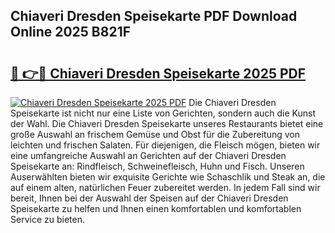 ## Chiaveri Dresden Speisekarte PDF Download Online 2025 B821F

# <h2><a href="http://gc70qqx.nevu.top/?p=Chiaveri+Dresden+Speisekarte">🔗 👉🔴 Chiaveri Dresden Speisekarte 2025 PDF</a></h2>

[![Chiaveri Dresden Speisekarte 2025 PDF](https://i.imgur.com/dBaPXMq.png)](http://gc70qqx.nevu.top/?p=Chiaveri+Dresden+Speisekarte)
Die Chiaveri Dresden Speisekarte ist nicht nur eine Liste von Gerichten, sondern auch die Kunst der Wahl. Die Chiaveri Dresden Speisekarte unseres Restaurants bietet eine große Auswahl an frischem Gemüse und Obst für die Zubereitung von leichten und frischen Salaten. Für diejenigen, die Fleisch mögen, bieten wir eine umfangreiche Auswahl an Gerichten auf der Chiaveri Dresden Speisekarte an: Rindfleisch, Schweinefleisch, Huhn und Fisch. Unseren Auserwählten bieten wir exquisite Gerichte wie Schaschlik und Steak an, die auf einem alten, natürlichen Feuer zubereitet werden. In jedem Fall sind wir bereit, Ihnen bei der Auswahl der Speisen auf der Chiaveri Dresden Speisekarte zu helfen und Ihnen einen komfortablen und komfortablen Service zu bieten.
